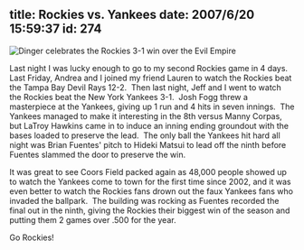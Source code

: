title: Rockies vs. Yankees
date: 2007/6/20 15:59:37
id: 274
---
![Dinger celebrates the Rockies 3-1 win over the Evil Empire](/journal_images/mini-DSC00227-journal.jpg)

Last night I was lucky enough to go to my second Rockies game in 4 days.  Last Friday, Andrea and I joined my friend Lauren to watch the Rockies beat the Tampa Bay Devil Rays 12-2.  Then last night, Jeff and I went to watch the Rockies beat the New York Yankees 3-1.  Josh Fogg threw a masterpiece at the Yankees, giving up 1 run and 4 hits in seven innings.  The Yankees managed to make it interesting in the 8th versus Manny Corpas, but LaTroy Hawkins came in to induce an inning ending groundout with the bases loaded to preserve the lead.  The only ball the Yankees hit hard all night was Brian Fuentes' pitch to Hideki Matsui to lead off the ninth before Fuentes slammed the door to preserve the win. 

It was great to see Coors Field packed again as 48,000 people showed up to watch the Yankees come to town for the first time since 2002, and it was even better to watch the Rockies fans drown out the faux Yankees fans who invaded the ballpark.  The building was rocking as Fuentes recorded the final out in the ninth, giving the Rockies their biggest win of the season and putting them 2 games over .500 for the year.

Go Rockies!